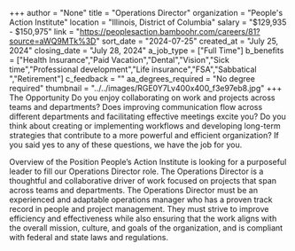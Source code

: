 +++
author = "None"
title = "Operations Director"
organization = "People's Action Institute"
location = "Illinois, District of Columbia"
salary = "$129,935 - $150,975"
link = "https://peoplesaction.bamboohr.com/careers/81?source=aWQ9MTk%3D"
sort_date = "2024-07-25"
created_at = "July 25, 2024"
closing_date = "July 28, 2024"
a_job_type = ["Full Time"]
b_benefits = ["Health Insurance","Paid Vacation","Dental","Vision","Sick time","Professional development","Life insurance","FSA","Sabbatical ","Retirement"]
c_feedback = ""
aa_degrees_required = "No degree required"
thumbnail = "../../images/RGE0Y7Lv400x400_f3e97eb8.jpg"
+++
The Opportunity
Do you enjoy collaborating on work and projects across teams and departments? Does improving communication flow across different departments and facilitating effective meetings excite you? Do you think about creating or implementing workflows and developing long-term strategies that contribute to a more powerful and efficient organization? If you said yes to any of these questions, we have the job for you. 

Overview of the Position
People’s Action Institute is looking for a purposeful leader to fill our Operations Director role. The Operations Director is a thoughtful and collaborative driver of work focused on projects that span across teams and departments. The Operations Director must be an experienced and adaptable operations manager who has a proven track record in people and project management. They must strive to improve efficiency and effectiveness while also ensuring that the work aligns with the overall mission, culture, and goals of the organization, and is compliant with federal and state laws and regulations. 